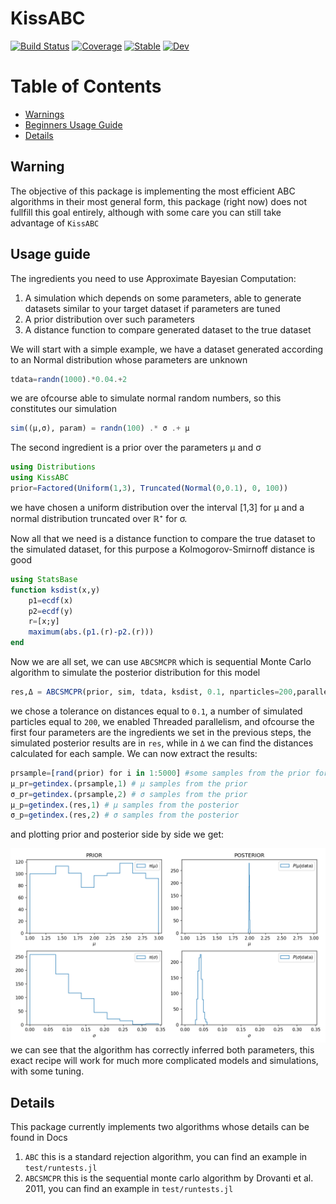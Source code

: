 # KissABC

[![Build Status](https://github.com/francescoalemanno/KissABC.jl/workflows/CI/badge.svg)](https://github.com/francescoalemanno/KissABC.jl/actions)
[![Coverage](https://codecov.io/gh/francescoalemanno/KissABC.jl/branch/master/graph/badge.svg)](https://codecov.io/gh/francescoalemanno/KissABC.jl)
[![Stable](https://img.shields.io/badge/docs-stable-blue.svg)](https://francescoalemanno.github.io/KissABC.jl/stable)
[![Dev](https://img.shields.io/badge/docs-dev-blue.svg)](https://francescoalemanno.github.io/KissABC.jl/dev)

Table of Contents
=================

  * [Warnings](#warning)
  * [Beginners Usage Guide](#usage-guide)
  * [Details](#details)

## Warning
The objective of this package is implementing the most efficient ABC algorithms in their most general form, this package (right now) does not fullfill this goal entirely, although with some care you can still take advantage of `KissABC`

## Usage guide

The ingredients you need to use Approximate Bayesian Computation:

1. A simulation which depends on some parameters, able to generate datasets similar to your target dataset if parameters are tuned
1. A prior distribution over such parameters
1. A distance function to compare generated dataset to the true dataset

We will start with a simple example, we have a dataset generated according to an Normal distribution whose parameters are unknown
```julia
tdata=randn(1000).*0.04.+2
```
we are ofcourse able to simulate normal random numbers, so this constitutes our simulation
```julia
sim((μ,σ), param) = randn(100) .* σ .+ μ
```
The second ingredient is a prior over the parameters μ and σ
```julia
using Distributions
using KissABC
prior=Factored(Uniform(1,3), Truncated(Normal(0,0.1), 0, 100))
```
we have chosen a uniform distribution over the interval [1,3] for μ and a normal distribution truncated over ℝ⁺ for σ.

Now all that we need is a distance function to compare the true dataset to the simulated dataset, for this purpose a Kolmogorov-Smirnoff distance is good
```julia
using StatsBase
function ksdist(x,y)
    p1=ecdf(x)
    p2=ecdf(y)
    r=[x;y]
    maximum(abs.(p1.(r)-p2.(r)))
end
```
Now we are all set, we can use `ABCSMCPR` which is sequential Monte Carlo algorithm to simulate the posterior distribution for this model
```julia
res,Δ = ABCSMCPR(prior, sim, tdata, ksdist, 0.1, nparticles=200,parallel=true)
```
we chose a tolerance on distances equal to `0.1`, a number of simulated particles equal to `200`, we enabled Threaded parallelism, and ofcourse the first four parameters are the ingredients we set in the previous steps, the simulated posterior results are in `res`, while in `Δ` we can find the distances calculated for each sample.
We can now extract the results:
```julia
prsample=[rand(prior) for i in 1:5000] #some samples from the prior for comparison
μ_pr=getindex.(prsample,1) # μ samples from the prior
σ_pr=getindex.(prsample,2) # σ samples from the prior
μ_p=getindex.(res,1) # μ samples from the posterior
σ_p=getindex.(res,2) # σ samples from the posterior
```
and plotting prior and posterior side by side we get:

![plots of the Inference Results](images/inf_normaldist.png "Inference Results")
we can see that the algorithm has correctly inferred both parameters, this exact recipe will work for much more complicated models and simulations, with some tuning.

## Details
This package currently implements two algorithms whose details can be found in Docs

1. `ABC` this is a standard rejection algorithm, you can find an example in `test/runtests.jl`
1. `ABCSMCPR` this is the sequential monte carlo algorithm by Drovanti et al. 2011, you can find an example in `test/runtests.jl`
